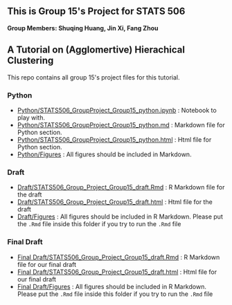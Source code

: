## This is Group 15's Project for STATS 506
**Group Members: Shuqing Huang, Jin Xi, Fang Zhou**

## A Tutorial on (Agglomertive) Hierachical Clustering
This repo contains all group 15's project files for this tutorial.

### Python
 
  - [Python/STATS506_GroupProject_Group15_python.ipynb](./Python/STATS506_GroupProject_Group15_python.ipynb) : Notebook to play with.
  - [Python/STATS506_GroupProject_Group15_python.md](./Python/STATS506_GroupProject_Group15_python.md) : Markdown file for Python section.
  - [Python/STATS506_GroupProject_Group15_python.html](./Python/STATS506_GroupProject_Group15_python.html) : Html file for Python section.
  - [Python/Figures](./Python/Figures) : All figures should be included in Markdown.
  
### Draft
  - [Draft/STATS506_Group_Project_Group15_draft.Rmd](./Draft/STATS506_Group_Project_Group15_draft.Rmd) : R Markdown file for the draft
  - [Draft/STATS506_Group_Project_Group15_draft.html](./Draft/STATS506_Group_Project_Group15_draft.html) : Html file for the draft
  - [Draft/Figures](./Draft/Figures) : All figures should be included in R Markdown. Please put the `.Rmd` file inside this folder if you try to run the `.Rmd` file


### Final Draft
  - [Final Draft/STATS506_Group_Project_Group15_draft.Rmd](./Final_Draft/STATS506_Group_Project_Group15_final.Rmd) : R Markdown file for our final draft
  - [Final Draft/STATS506_Group_Project_Group15_draft.html](./Final_Draft/STATS506_Group_Project_Group15_final.html) : Html file for our final draft
  - [Final Draft/Figures](./Final_Draft/Figures) : All figures should be included in R Markdown. Please put the `.Rmd` file inside this folder if you try to run the `.Rmd` file
